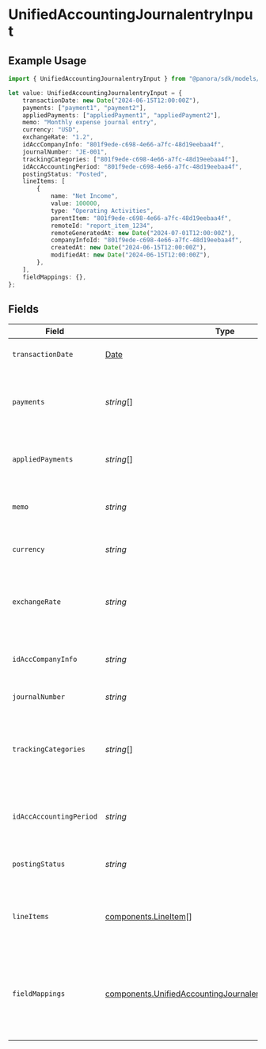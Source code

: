 # UnifiedAccountingJournalentryInput

## Example Usage

```typescript
import { UnifiedAccountingJournalentryInput } from "@panora/sdk/models/components";

let value: UnifiedAccountingJournalentryInput = {
    transactionDate: new Date("2024-06-15T12:00:00Z"),
    payments: ["payment1", "payment2"],
    appliedPayments: ["appliedPayment1", "appliedPayment2"],
    memo: "Monthly expense journal entry",
    currency: "USD",
    exchangeRate: "1.2",
    idAccCompanyInfo: "801f9ede-c698-4e66-a7fc-48d19eebaa4f",
    journalNumber: "JE-001",
    trackingCategories: ["801f9ede-c698-4e66-a7fc-48d19eebaa4f"],
    idAccAccountingPeriod: "801f9ede-c698-4e66-a7fc-48d19eebaa4f",
    postingStatus: "Posted",
    lineItems: [
        {
            name: "Net Income",
            value: 100000,
            type: "Operating Activities",
            parentItem: "801f9ede-c698-4e66-a7fc-48d19eebaa4f",
            remoteId: "report_item_1234",
            remoteGeneratedAt: new Date("2024-07-01T12:00:00Z"),
            companyInfoId: "801f9ede-c698-4e66-a7fc-48d19eebaa4f",
            createdAt: new Date("2024-06-15T12:00:00Z"),
            modifiedAt: new Date("2024-06-15T12:00:00Z"),
        },
    ],
    fieldMappings: {},
};
```

## Fields

| Field                                                                                                                                    | Type                                                                                                                                     | Required                                                                                                                                 | Description                                                                                                                              | Example                                                                                                                                  |
| ---------------------------------------------------------------------------------------------------------------------------------------- | ---------------------------------------------------------------------------------------------------------------------------------------- | ---------------------------------------------------------------------------------------------------------------------------------------- | ---------------------------------------------------------------------------------------------------------------------------------------- | ---------------------------------------------------------------------------------------------------------------------------------------- |
| `transactionDate`                                                                                                                        | [Date](https://developer.mozilla.org/en-US/docs/Web/JavaScript/Reference/Global_Objects/Date)                                            | :heavy_minus_sign:                                                                                                                       | The date of the transaction                                                                                                              | 2024-06-15T12:00:00Z                                                                                                                     |
| `payments`                                                                                                                               | *string*[]                                                                                                                               | :heavy_minus_sign:                                                                                                                       | The payments associated with the journal entry                                                                                           | [<br/>"payment1",<br/>"payment2"<br/>]                                                                                                   |
| `appliedPayments`                                                                                                                        | *string*[]                                                                                                                               | :heavy_minus_sign:                                                                                                                       | The applied payments for the journal entry                                                                                               | [<br/>"appliedPayment1",<br/>"appliedPayment2"<br/>]                                                                                     |
| `memo`                                                                                                                                   | *string*                                                                                                                                 | :heavy_minus_sign:                                                                                                                       | A memo or note for the journal entry                                                                                                     | Monthly expense journal entry                                                                                                            |
| `currency`                                                                                                                               | *string*                                                                                                                                 | :heavy_minus_sign:                                                                                                                       | The currency of the journal entry                                                                                                        | USD                                                                                                                                      |
| `exchangeRate`                                                                                                                           | *string*                                                                                                                                 | :heavy_minus_sign:                                                                                                                       | The exchange rate applied to the journal entry                                                                                           | 1.2                                                                                                                                      |
| `idAccCompanyInfo`                                                                                                                       | *string*                                                                                                                                 | :heavy_minus_sign:                                                                                                                       | The UUID of the associated company info                                                                                                  | 801f9ede-c698-4e66-a7fc-48d19eebaa4f                                                                                                     |
| `journalNumber`                                                                                                                          | *string*                                                                                                                                 | :heavy_minus_sign:                                                                                                                       | The journal number                                                                                                                       | JE-001                                                                                                                                   |
| `trackingCategories`                                                                                                                     | *string*[]                                                                                                                               | :heavy_minus_sign:                                                                                                                       | The UUIDs of the tracking categories associated with the journal entry                                                                   | [<br/>"801f9ede-c698-4e66-a7fc-48d19eebaa4f"<br/>]                                                                                       |
| `idAccAccountingPeriod`                                                                                                                  | *string*                                                                                                                                 | :heavy_minus_sign:                                                                                                                       | The UUID of the associated accounting period                                                                                             | 801f9ede-c698-4e66-a7fc-48d19eebaa4f                                                                                                     |
| `postingStatus`                                                                                                                          | *string*                                                                                                                                 | :heavy_minus_sign:                                                                                                                       | The posting status of the journal entry                                                                                                  | Posted                                                                                                                                   |
| `lineItems`                                                                                                                              | [components.LineItem](../../models/components/lineitem.md)[]                                                                             | :heavy_minus_sign:                                                                                                                       | The line items associated with this journal entry                                                                                        |                                                                                                                                          |
| `fieldMappings`                                                                                                                          | [components.UnifiedAccountingJournalentryInputFieldMappings](../../models/components/unifiedaccountingjournalentryinputfieldmappings.md) | :heavy_minus_sign:                                                                                                                       | The custom field mappings of the object between the remote 3rd party & Panora                                                            | {<br/>"custom_field_1": "value1",<br/>"custom_field_2": "value2"<br/>}                                                                   |